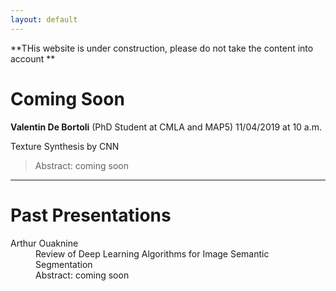 ```yaml
---
layout: default
---
```


**THis website is under construction, please do not take the content into account **


# Coming Soon

**Valentin De Bortoli**  (PhD Student at CMLA and MAP5)
11/04/2019 at 10 a.m.

Texture Synthesis by CNN

> Abstract: coming soon


* * *


# Past Presentations

<dl>
<dt>Arthur Ouaknine</dt>
<dd>Review of Deep Learning Algorithms for Image Semantic Segmentation</dd>
<dd>Abstract: coming soon</dd>
</dl>
